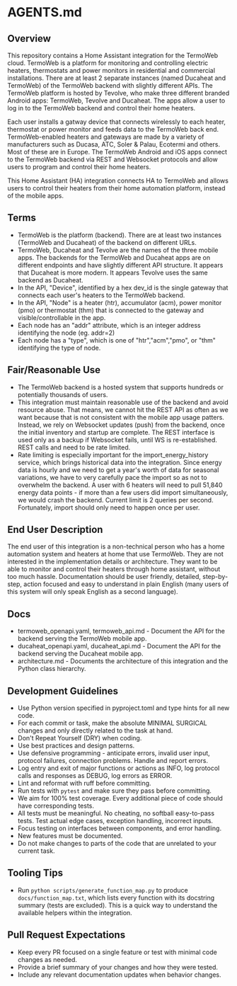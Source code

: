 # AGENTS.md

## Overview
This repository contains a Home Assistant integration for the TermoWeb cloud. TermoWeb is a platform for monitoring and controlling electric heaters, thermostats and power monitors in residential and commercial installations. There are at least 2 separate instances (named Ducaheat and TermoWeb) of the TermoWeb backend with slightly different APIs. The TermoWeb platform is hosted by Tevolve, who make three different branded Android apps: TermoWeb, Tevolve and Ducaheat.  The apps allow a user to log in to the TermoWeb backend and control their home heaters. 

Each user installs a gatway device that connects wirelessly to each heater, thermostat or power monitor and feeds data to the TermoWeb back end. TermoWeb-enabled heaters and gateways are made by a variety of manufacturers such as Ducasa, ATC, Soler & Palau, Ecotermi and others. Most of these are in Europe. The TermoWeb Android and iOS apps connect to the TermoWeb backend via REST and Websocket protocols and allow users to program and control their home heaters. 

This Home Assistant (HA) integration connects HA to TermoWeb and allows users to control their heaters from their home automation platform, instead of the mobile apps.

## Terms
- TermoWeb is the platform (backend). There are at least two instances (TermoWeb and Ducaheat) of the backend on different URLs. 
- TermoWeb, Ducaheat and Tevolve are the names of the three mobile apps. The backends for the TermoWeb and Ducaheat apps are on different endpoints and have slightly different API structure. It appears that Ducaheat is more modern. It appears Tevolve uses the same backend as Ducaheat.
- In the API, "Device", identified by a hex dev_id is the single gateway that connects each user's heaters to the TermoWeb backend.
- In the API, "Node" is a heater (htr), accumulator (acm), power monitor (pmo) or thermostat (thm) that is connected to the gateway and visible/controllable in the app.
- Each node has an "addr" attribute, which is an integer address identifying the node (eg. addr=2)
- Each node has a "type", which is one of "htr","acm","pmo", or "thm" identifying the type of node.

## Fair/Reasonable Use
- The TermoWeb backend is a hosted system that supports hundreds or potentially thousands of users.
- This integration must maintain reasonable use of the backend and avoid resource abuse. That means, we cannot hit the REST API as often as we want because that is not consistent with the mobile app usage patters. Instead, we rely on Websocket updates (push) from the backend, once the initial inventory and startup are complete. The REST interface is used only as a backup if Websocket fails, until WS is re-established. REST calls and need to be rate limited.
- Rate limiting is especially important for the import_energy_history service, which brings historical data into the integration. Since energy data is hourly and we need to get a year's worth of data for seasonal variations, we have to very carefully pace the import so as not to overwhelm the backend. A user with 6 heaters will need to pull 51,840 energy data points - if more than a few users did import simultaneously, we would crash the backend. Current limit is 2 queries per second. Fortunately, import should only need to happen once per user.

## End User Description
The end user of this integration is a non-technical person who has a home automation system and heaters at home that use TermoWeb. They are not interested in the implementation details or architecture. They want to be able to monitor and control their heaters through home assistant, without too much hassle. Documentation should be user friendly, detailed, step-by-step, action focused and easy to understand in plain English (many users of this system will only speak English as a second language). 

## Docs
- termoweb_openapi.yaml, termoweb_api.md - Document the API for the backend serving the TermoWeb mobile app.
- ducaheat_openapi.yaml, ducaheat_api.md - Document the API for the backend serving the Ducaheat mobile app.
- architecture.md - Documents the architecture of this integration and the Python class hierarchy.

## Development Guidelines
- Use Python version specified in pyproject.toml and type hints for all new code.
- For each commit or task, make the absolute MINIMAL SURGICAL changes and only directly related to the task at hand.
- Don't Repeat Yourself (DRY) when coding.
- Use best practices and design patterns.
- Use defensive programming - anticipate errors, invalid user input, protocol failures, connection problems. Handle and report errors.
- Log entry and exit of major functions or actions as INFO, log protocol calls and responses as DEBUG, log errors as ERROR. 
- Lint and reformat with ruff before committing.
- Run tests with `pytest` and make sure they pass before committing.
- We aim for 100% test coverage. Every additional piece of code should have corresponding tests.
- All tests must be meaningful. No cheating, no softball easy-to-pass tests. Test actual edge cases, exception handling, incorrect inputs.
- Focus testing on interfaces between components, and error handling.
- New features must be documented.
- Do not make changes to parts of the code that are unrelated to your current task.

## Tooling Tips
- Run `python scripts/generate_function_map.py` to produce `docs/function_map.txt`,
  which lists every function with its docstring summary (tests are excluded). This
  is a quick way to understand the available helpers within the integration.

## Pull Request Expectations
- Keep every PR focused on a single feature or test with minimal code changes as needed.
- Provide a brief summary of your changes and how they were tested.
- Include any relevant documentation updates when behavior changes.
